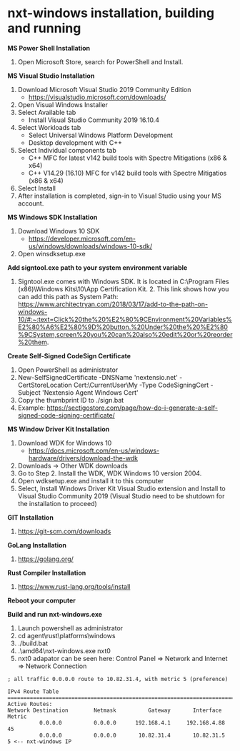 # nxt-windows installation, building and running

<b>MS Power Shell Installation</b>
1. Open Microsoft Store, search for PowerShell and Install.

<b>MS Visual Studio Installation</b>
1. Download Microsoft Visual Studio 2019 Community Edition
   * https://visualstudio.microsoft.com/downloads/
2. Open Visual Windows Installer
3. Select Available tab
   * Install Visual Studio Community 2019 16.10.4
5. Select Workloads tab
   * Select Universal Windows Platform Development
   * Desktop development with C++
7. Select Individual components tab
   * C++ MFC for latest v142 build tools with Spectre Mitigations (x86 & x64)
   * C++ V14.29 (16.10) MFC for v142 build tools with Spectre Mitigatios (x86 & x64)
9. Select Install
10. After installation is completed, sign-in to Visual Studio using your MS account.

<b>MS Windows SDK Installation</b>
1. Download Windows 10 SDK
   * https://developer.microsoft.com/en-us/windows/downloads/windows-10-sdk/
2. Open winsdksetup.exe

<b>Add signtool.exe path to your system environment variable</b> 
1. Signtool.exe comes with Windows SDK. It is located in C:\Program Files (x86)\Windows Kits\10\App Certification Kit. 2. This link shows how you can add this path as System Path: https://www.architectryan.com/2018/03/17/add-to-the-path-on-windows-10/#:~:text=Click%20the%20%E2%80%9CEnvironment%20Variables%E2%80%A6%E2%80%9D%20button.%20Under%20the%20%E2%80%9CSystem,screen%20you%20can%20also%20edit%20or%20reorder%20them.

<b>Create Self-Signed CodeSign Certificate</b>
1. Open PowerShell as administrator
2. New-SelfSignedCertificate -DNSName 'nextensio.net' -CertStoreLocation Cert:\CurrentUser\My -Type CodeSigningCert -Subject 'Nextensio Agent Windows Cert'
3. Copy the thumbprint ID to ./sign.bat
4. Example: https://sectigostore.com/page/how-do-i-generate-a-self-signed-code-signing-certificate/

<b>MS Window Driver Kit Installation</b>
1. Download WDK for Windows 10
   * https://docs.microsoft.com/en-us/windows-hardware/drivers/download-the-wdk
2. Downloads -> Other WDK downloads
3. Go to Step 2. Install the WDK, WDK Windows 10 version 2004.
4. Open wdksetup.exe and install it to this computer
5. Select, Install Windows Driver Kit Visual Studio extension and Install to Visual Studio Community 2019 (Visual Studio need to be shutdown for the installation to proceed)

<b>GIT Installation</b>
1. https://git-scm.com/downloads

<b>GoLang Installation</b>
1. https://golang.org/

<b>Rust Compiler Installation</b>
1. https://www.rust-lang.org/tools/install

<b>Reboot your computer</b>

<b>Build and run nxt-windows.exe</b>
1. Launch powershell as administrator
2. cd agent\rust\platforms\windows
3. ./build.bat
4. .\amd64\nxt-windows.exe nxt0
5. nxt0 adapator can be seen here: Control Panel => Network and Internet => Network Connection

```$ route print
; all traffic 0.0.0.0 route to 10.82.31.4, with metric 5 (preference)

IPv4 Route Table
===========================================================================
Active Routes:
Network Destination        Netmask          Gateway       Interface  Metric
          0.0.0.0          0.0.0.0      192.168.4.1     192.168.4.88     45
          0.0.0.0          0.0.0.0       10.82.31.4       10.82.31.5      5 <-- nxt-windows IP
```